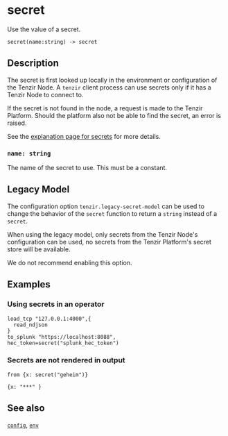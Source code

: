 # secret

Use the value of a secret.

```tql
secret(name:string) -> secret
```

## Description

The secret is first looked up locally in the environment or configuration of the
Tenzir Node. A `tenzir` client process can use secrets only if it has a Tenzir
Node to connect to.

If the secret is not found in the node, a request is made to the Tenzir Platform.
Should the platform also not be able to find the secret, an error is raised.

See the [explanation page for secrets](../../../docs/secrets/README.md) for more
details.

### `name: string`

The name of the secret to use. This must be a constant.

## Legacy Model

The configuration option `tenzir.legacy-secret-model` can be used to change the
behavior of the `secret` function to return a `string` instead of a `secret`.

When using the legacy model, only secrets from the Tenzir Node's configuration
can be used, no secrets from the Tenzir Platform's secret store will be
available.

We do not recommend enabling this option.

## Examples

### Using secrets in an operator

```tql
load_tcp "127.0.0.1:4000",{
  read_ndjson
}
to_splunk "https://localhost:8088", hec_token=secret("splunk_hec_token")
```

### Secrets are not rendered in output

```tql
from {x: secret("geheim")}
```
```tql
{x: "***" }
```

## See also

[`config`](config.md),
[`env`](env.md)
